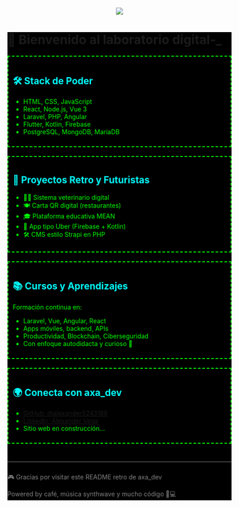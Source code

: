 <div>
    <h1 align="center">
    <img src="https://readme-typing-svg.herokuapp.com/?font=Righteous&size=35&center=true&vCenter=true&width=500&height=70&duration=4000&lines=Hi+There!+👋;+I'm+Alexander!;" />
</h1>
</div>

    
<div style="background-color: black">
<h1>🧬 Bienvenido al laboratorio digital<strong>-_</strong></h1>

<div class="box" style = "border: 2px dashed lime; padding: 10px; margin-bottom: 20px;">
  <h2 style="color: cyan;">🛠️ Stack de Poder</h2>
  <ul style="color: lime;">
    <li>HTML, CSS, JavaScript</li>
    <li>React, Node.js, Vue 3</li>
    <li>Laravel, PHP, Angular</li>
    <li>Flutter, Kotlin, Firebase</li>
    <li>PostgreSQL, MongoDB, MariaDB</li>
  </ul>
</div>

<div class="box" style = "border: 2px dashed lime; padding: 10px; margin-bottom: 20px;">
  <h2 style="color: cyan;">🚀 Proyectos Retro y Futuristas</h2>
  <ul style="color: lime;">
    <li>👩‍⚕️ Sistema veterinario digital</li>
    <li>🍽 Carta QR digital (restaurantes)</li>
    <li>🎓 Plataforma educativa MEAN</li>
    <li>📡 App tipo Uber (Firebase + Kotlin)</li>
    <li>🛠 CMS estilo Strapi en PHP</li>
  </ul>
</div>

<div class="box" style = "border: 2px dashed lime; padding: 10px; margin-bottom: 20px;">
  <h2 style="color: cyan;">📚 Cursos y Aprendizajes</h2>
  <p style="color: lime;" >Formación continua en:</p>
  <ul style="color: lime;">
    <li>Laravel, Vue, Angular, React</li>
    <li>Apps móviles, backend, APIs</li>
    <li>Productividad, Blockchain, Ciberseguridad</li>
    <li>Con enfoque autodidacta y curioso 👀</li>
  </ul>
</div>

<div class="box" style = "border: 2px dashed lime; padding: 10px; margin-bottom: 20px;">
  <h2 style="color: cyan;">🌍 Conecta con axa_dev</h2>
  <ul style="color: lime;">
    <li style="color: lime;"><a href="https://github.com/alexander5243188" target="_blank">GitHub: @alexander5243188</a></li>
    <li style="color: lime;"><a href="https://www.linkedin.com/in/alexander-vega-ab1ab8162/" target="_blank">LinkedIn: Alexander Vega</a></li>
    <li style="color: lime;"><span class="blink">Sitio web en construcción...</span></li>
  </ul>
</div>

<div class="footer" style = "margin-top: 40px; border-top: 1px solid gray; padding-top: 10px; color: gray; ">
  <p>🎮 Gracias por visitar este README retro de axa_dev</p>
  <p>Powered by café, música synthwave y mucho código 🧃💻</p>
</div>
</div>
